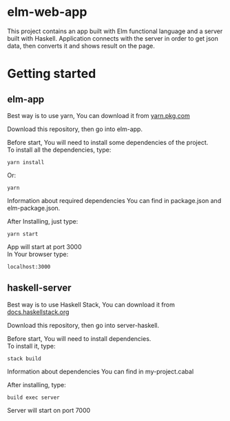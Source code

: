 # elm-web-app
This project contains an app built with Elm functional language and a server built with Haskell.
Application connects with the server in order to get json data, then converts it and shows result on the page.


# Getting started

## elm-app

Best way is to use yarn, You can download it from [yarn.pkg.com](https://yarnpkg.com/lang/en/)  

Download this repository, then go into elm-app.  

Before start, You will need to install some dependencies of the project.  
To install all the dependencies, type:
```
yarn install
```
Or:
```
yarn
```

Information about required dependencies You can find in package.json and elm-package.json.  

After Installing, just type:

```
yarn start
```
App will start at port 3000  
In Your browser type:
```
localhost:3000
```
## haskell-server

Best way is to use Haskell Stack, You can download it from [docs.haskellstack.org](https://docs.haskellstack.org/en/stable/README/)


Download this repository, then go into server-haskell.

Before start, You will need to install dependencies.  
To install it, type:
```
stack build
```
Information about dependencies You can find in my-project.cabal  

After installing, type:
```
build exec server
```
Server will start on port 7000





